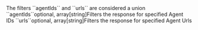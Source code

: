 <tr><td></td><td colspan="4">The filters ``agentIds`` and ``urls`` are considered a union</td></tr>
<tr><td>``agentIds``</td><td>optional, array[string]</td><td>Filters the response for specified Agent IDs</td><td></td><td></td></tr>
<tr><td>``urls``</td><td>optional, array[string]</td><td>Filters the response for specified Agent Urls</td><td></td><td></td></tr>